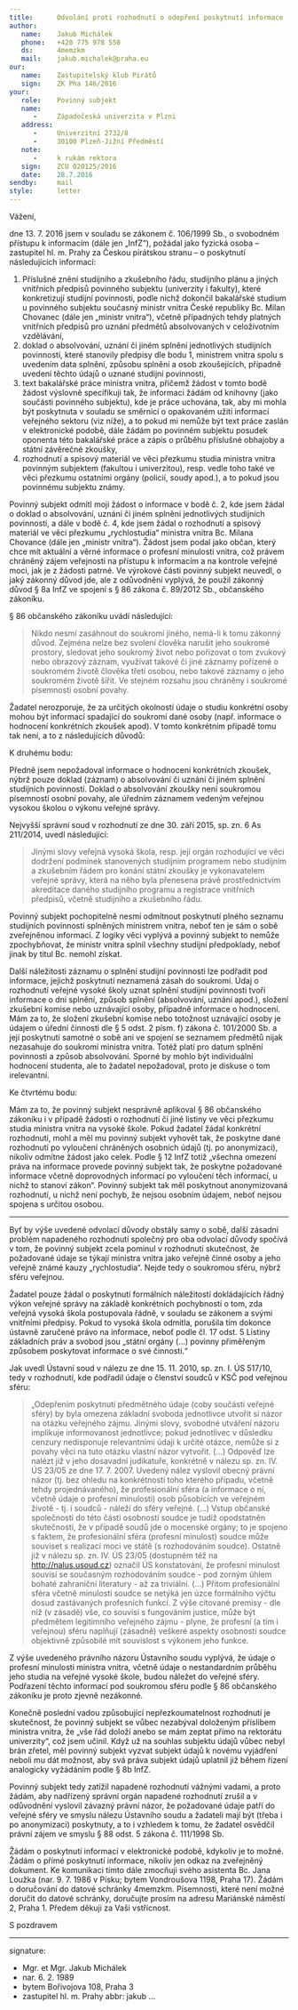 ```yaml
---
title:      Odvolání proti rozhodnutí o odepření poskytnutí informace
author:
   name:    Jakub Michálek
   phone:   +420 775 978 550
   ds:      4memzkm
   mail:    jakub.michalek@praha.eu
our:
   name:    Zastupitelský klub Pirátů
   sign:    ZK Pha 146/2016
your:
   role:    Povinný subjekt
   name:    
      -     Západočeská univerzita v Plzni
   address:
      -     Univerzitní 2732/8
      -     30100 Plzeň-Jižní Předměstí
   note:
      -     k rukám rektora
   sign:    ZCU 020125/2016
   date:    28.7.2016
sendby:     mail
style:      letter
---
```


Vážení,

dne 13. 7. 2016 jsem v souladu se zákonem č. 106/1999 Sb., o svobodném přístupu k informacím (dále jen „InfZ“), požádal jako fyzická osoba – zastupitel hl. m. Prahy za Českou pirátskou stranu – o poskytnutí následujících informací:

1. Příslušné znění studijního a zkušebního řádu, studijního plánu a jiných vnitřních předpisů povinného subjektu (univerzity i fakulty), které konkretizují studijní povinnosti, podle nichž dokončil bakalářské studium u povinného subjektu současný ministr vnitra České republiky Bc. Milan Chovanec (dále jen „ministr vnitra“), včetně případných tehdy platných vnitřních předpisů pro uznání předmětů absolvovaných v celoživotním vzdělávání,
2. doklad o absolvování, uznání či jiném splnění jednotlivých studijních povinností, které stanovily předpisy dle bodu 1, ministrem vnitra spolu s uvedením data splnění, způsobu splnění a osob zkoušejících, případně uvedení těchto údajů o uznané studijní povinnosti,
3. text bakalářské práce ministra vnitra, přičemž žádost v tomto bodě žádost výslovně specifikuji tak, že informaci žádám od knihovny (jako součásti povinného subjektu), kde je práce uchována, tak, aby mi mohla být poskytnuta v souladu se směrnicí o opakovaném užití informací veřejného sektoru (viz níže), a to pokud mi nemůže být text práce zaslán v elektronické podobě, dále žádám po povinném subjektu posudek oponenta této bakalářské práce a zápis o průběhu příslušné obhajoby a státní závěrečné zkoušky,
4. rozhodnutí a spisový materiál ve věci přezkumu studia ministra vnitra povinným subjektem (fakultou i univerzitou), resp. vedle toho také ve věci přezkumu ostatními orgány (policií, soudy apod.), a to pokud jsou povinnému subjektu známy. 

Povinný subjekt odmítl moji žádost o informace v bodě č. 2, kde jsem žádal o doklad o absolvování, uznání či jiném splnění jednotlivých studijních povinností, a dále v bodě č. 4, kde jsem žádal o rozhodnutí a spisový materiál ve věci přezkumu „rychlostudia“ ministra vnitra Bc. Milana Chovance (dále jen „ministr vnitra“). Žádost jsem podal jako občan, který chce mít aktuální a věrné informace o profesní minulosti vnitra, což právem chráněný zájem veřejnosti na přístupu k informacím a na kontrole veřejné moci, jak je z žádosti patrné. Ve výrokové části povinný subjekt neuvedl, o jaký zákonný důvod jde, ale z odůvodnění vyplývá, že použil zákonný důvod § 8a InfZ ve spojení s § 86 zákona č. 89/2012 Sb., občanského zákoníku. 

§ 86 občanského zákoníku uvádí následující:

> Nikdo nesmí zasáhnout do soukromí jiného, nemá-li k tomu zákonný důvod. Zejména nelze bez svolení člověka narušit jeho soukromé prostory, sledovat jeho soukromý život nebo pořizovat o tom zvukový nebo obrazový záznam, využívat takové či jiné záznamy pořízené o soukromém životě člověka třetí osobou, nebo takové záznamy o jeho soukromém životě šířit. Ve stejném rozsahu jsou chráněny i soukromé písemnosti osobní povahy.

Žadatel nerozporuje, že za určitých okolností údaje o studiu konkrétní osoby mohou být informací spadající do soukromí dané osoby (např. informace o hodnocení konkrétních zkoušek apod). V tomto konkrétním případě tomu tak není, a to z následujících důvodů:

K druhému bodu:

Předně jsem nepožadoval informace o hodnocení konkrétních zkoušek, nýbrž pouze doklad (záznam) o absolvování či uznání či jiném splnění studijních povinností. Doklad o absolvování zkoušky není soukromou písemností osobní povahy, ale úředním záznamem vedeným veřejnou vysokou školou o výkonu veřejné správy. 

Nejvyšší správní soud v rozhodnutí ze dne 30. září 2015, sp. zn. 6 As 211/2014, uvedl následující:

> Jinými slovy veřejná vysoká škola, resp. její orgán rozhodující ve věci dodržení podmínek stanovených studijním programem nebo studijním a zkušebním řádem pro konání státní zkoušky je vykonavatelem veřejné správy, která na něho byla přenesena právě prostřednictvím akreditace daného studijního programu a registrace vnitřních předpisů, včetně studijního a zkušebního řádu.

Povinný subjekt pochopitelně nesmí odmítnout poskytnutí plného seznamu studijních povinností splněných ministrem vnitra, neboť ten je sám o sobě zveřejněnou informací. Z logiky věci vyplývá a povinný subjekt to nemůže zpochybňovat, že ministr vnitra splnil všechny studijní předpoklady, neboť jinak by titul Bc. nemohl získat. 

Další náležitosti záznamu o splnění studijní povinnosti lze podřadit pod informace, jejichž poskytnutí neznamená zásah do soukromí. Údaj o rozhodnutí veřejné vysoké školy uznat splnění studijní povinnosti tvoří informace o dni splnění, způsob splnění (absolvování, uznání apod.), složení zkušební komise nebo uznávající osoby, případně informace o hodnocení. Mám za to, že složení zkušební komise nebo totožnost uznávající osoby je údajem o úřední činnosti dle § 5 odst. 2 písm. f) zákona č. 101/2000 Sb. a její poskytnutí samotné o sobě ani ve spojení se seznamem předmětů nijak nezasahuje do soukromí ministra vnitra. Totéž platí pro datum splnění povinnosti a způsob absolvování. Sporné by mohlo být individuální hodnocení studenta, ale to žadatel nepožadoval, proto je diskuse o tom irelevantní. 

Ke čtvrtému bodu:

Mám za to, že povinný subjekt nesprávně aplikoval § 86 občanského zákoníku i v případě žádosti o rozhodnutí či jiné listiny ve věci přezkumu studia ministra vnitra na vysoké škole. Pokud žadatel žádal konkrétní rozhodnutí, mohl a měl mu povinný subjekt vyhovět tak, že poskytne dané rozhodnutí po vyloučení chráněných osobních údajů (tj. po anonymizaci), nikoliv odmítne žádost jako celek. Podle § 12 InfZ totiž „všechna omezení práva na informace provede povinný subjekt tak, že poskytne požadované informace včetně doprovodných informací po vyloučení těch informací, u nichž to stanoví zákon“. Povinný subjekt tak měl poskytnout anonymizovaná rozhodnutí, u nichž není pochyb, že nejsou osobním údajem, neboť nejsou spojena s určitou osobou.

----

Byť by výše uvedené odvolací důvody obstály samy o sobě, další zásadní problém napadeného rozhodnutí společný pro oba odvolací důvody spočívá v tom, že povinný subjekt zcela pominul v rozhodnutí skutečnost, že požadované údaje se týkají ministra vnitra jako veřejně činné osoby a jeho veřejně známé kauzy „rychlostudia“. Nejde tedy o soukromou sféru, nýbrž sféru veřejnou. 

Žadatel pouze žádal o poskytnutí formálních náležitostí dokládajících řádný výkon veřejné správy na základě konkrétních pochybností o tom, zda veřejná vysoká škola postupovala řádně, v souladu se zákonem a svými vnitřními předpisy. Pokud to vysoká škola odmítla, porušila tím dokonce ústavně zaručené právo na informace, neboť podle čl. 17 odst. 5 Listiny základních práv a svobod jsou „státní orgány (...) povinny přiměřeným způsobem poskytovat informace o své činnosti.“

Jak uvedl Ústavní soud v nálezu ze dne 15. 11. 2010, sp. zn. I. ÚS 517/10, tedy v rozhodnutí, kde podřadil údaje o členství soudců v KSČ pod veřejnou sféru:

> „Odepřením poskytnutí předmětného údaje (coby součásti veřejné sféry) by byla omezena základní svoboda jednotlivce utvořit si názor na otázku veřejného zájmu. Jinými slovy, svobodné utváření názoru implikuje informovanost jednotlivce; pokud jednotlivec v důsledku cenzury nedisponuje relevantními údaji k určité otázce, nemůže si z povahy věci na tuto otázku vlastní názor vytvořit. (...) Odpověď lze nalézt již v jeho dosavadní judikatuře, konkrétně v nálezu sp. zn. IV. ÚS 23/05 ze dne 17. 7. 2007. Uvedený nález vyslovil obecný právní názor (tj. bez ohledu na konkrétnosti toho kterého případu, včetně tehdy projednávaného), že profesionální sféra (a informace o ní, včetně údaje o profesní minulosti) osob působících ve veřejném životě - tj. i soudců - náleží do sféry veřejné. (...) Vstup občanské společnosti do této části osobnosti soudce je tudíž opodstatněn skutečností, že v případě soudů jde o mocenské orgány; to je spojeno s faktem, že profesionální sféra (profesní minulost) soudce může souviset s realizací moci ve státě (s rozhodováním soudce). Ostatně již v nálezu sp. zn. IV. ÚS 23/05 (dostupném též na http://nalus.usoud.cz) označil ÚS konstatování, že profesní minulost souvisí se současným rozhodováním soudce - pod zorným úhlem bohaté zahraniční literatury - až za triviální. (...) Přitom profesionální sféra včetně minulosti soudce se netýká jen úzce formálního výčtu dosud zastávaných profesních funkcí. Z výše citované premisy - dle níž (v zásadě) vše, co souvisí s fungováním justice, může být předmětem legitimního veřejného zájmu - plyne, že profesní (a tím i veřejnou) sféru naplňují (zásadně) veškeré aspekty osobnosti soudce objektivně způsobilé mít souvislost s výkonem jeho funkce.

Z výše uvedeného právního názoru Ústavního soudu vyplývá, že údaje o profesní minulosti ministra vnitra, včetně údaje o nestandardním průběhu jeho studia na veřejné vysoké škole, budou náležet do veřejné sféry. Podřazení těchto informací pod soukromou sféru podle § 86 občanského zákoníku je proto zjevně nezákonné. 

Konečně poslední vadou způsobující nepřezkoumatelnost rozhodnutí je skutečnost, že povinný subjekt se vůbec nezabýval doloženým příslibem ministra vnitra, že „vše řád doloží anebo se mám zeptat přímo na rektorátu univerzity“, což jsem učinil. Když už na souhlas subjektu údajů vůbec nebyl brán zřetel, měl povinný subjekt vyzvat subjekt údajů k novému vyjádření neboli mu dát možnost, aby svá práva subjekt údajů uplatnil již během řízení analogicky vyžádáním podle § 8b InfZ.

Povinný subjekt tedy zatížil napadené rozhodnutí vážnými vadami, a proto žádám, aby nadřízený správní orgán napadené rozhodnutí zrušil a v odůvodnění vyslovil závazný právní názor, že požadované údaje patří do veřejné sféry ve smyslu nálezu Ústavního soudu a žadateli mají být (třeba i po anonymizaci) poskytnuty, a to i vzhledem k tomu, že žadatel osvědčil právní zájem ve smyslu § 88 odst. 5 zákona č. 111/1998 Sb.

Žádám o poskytnutí informací v elektronické podobě, kdykoliv je to možné. Žádám o přímé poskytnutí informace, nikoliv jen odkaz na zveřejněný dokument. Ke komunikaci tímto dále zmocňuji svého asistenta Bc. Jana Loužka (nar. 9. 7. 1986 v Písku; bytem Vondroušova 1198, Praha 17). Žádám o doručování do datové schránky 4memzkm. Písemnosti, které není možné doručit do datové schránky, doručujte prosím na adresu Mariánské náměstí 2, Praha 1. Předem děkuji za Vaši vstřícnost.

S pozdravem

---
signature: 
  - Mgr. et Mgr. Jakub Michálek
  - nar. 6. 2. 1989
  - bytem Bořivojova 108, Praha 3
  - zastupitel hl. m. Prahy
abbr:       jakub
...
